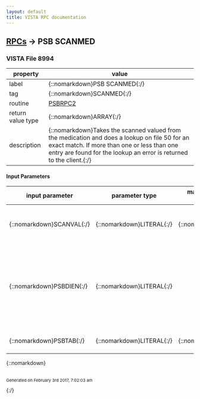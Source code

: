 ```yaml
---
layout: default
title: VISTA RPC documentation
---
```




## [RPCs](TableOfContent.md) &#8594; PSB SCANMED 



### VISTA File 8994 


 property | value 
--- | --- 
 label | {::nomarkdown}PSB SCANMED{:/}
 tag | {::nomarkdown}SCANMED{:/}
 routine | [PSBRPC2](http://code.osehra.org/dox/Routine_PSBRPC2_source.html)
 return value type | {::nomarkdown}ARRAY{:/}
 description | {::nomarkdown}Takes the scanned valued from the medication and does a lookup on file 50 for an exact match.  If more than one or less than one entry are found for the lookup an error is returned to the client.{:/}

#### Input Parameters

| input parameter | parameter type | maximum data length | required | description | 
| --- | --- | --- | --- | --- | 
| {::nomarkdown}SCANVAL{:/} | {::nomarkdown}LITERAL{:/} | {::nomarkdown}30{:/} | {::nomarkdown}true{:/} | {::nomarkdown}This is the data received from the client scanning the medication.{:/} | 
| {::nomarkdown}PSBDIEN{:/} | {::nomarkdown}LITERAL{:/} |  | {::nomarkdown}true{:/} | {::nomarkdown}Takes the scanned valued from the medication and does a lookup on file50 for an exact match.  If more than one or less than one entry arefound for the lookup an error is returned to the client.{:/} | 
| {::nomarkdown}PSBTAB{:/} | {::nomarkdown}LITERAL{:/} | {::nomarkdown}20{:/} | {::nomarkdown}true{:/} | {::nomarkdown}This is the current tab the user is on.{:/} | 

{::nomarkdown} <br/><br/><p style="font-size: 11px">Generated on February 3rd 2017, 7:02:03 am</p>{:/}